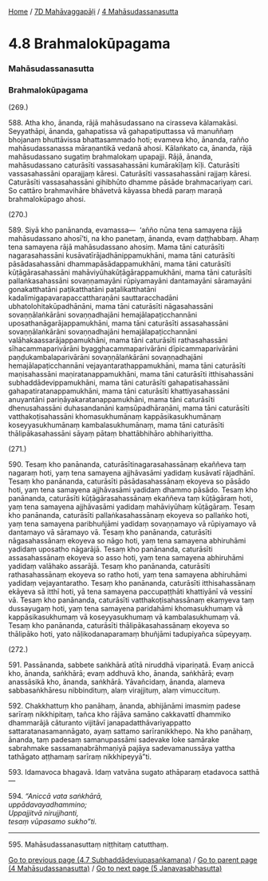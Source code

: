 
[Home](/) / [7D Mahāvaggapāḷi](../../7D.md) / [4 Mahāsudassanasutta](../4.md)

# 4.8 Brahmalokūpagama

### Mahāsudassanasutta

### Brahmalokūpagama

(269.)

588\. Atha kho, ānanda, rājā mahāsudassano na cirasseva kālamakāsi. Seyyathāpi, ānanda, gahapatissa vā gahapatiputtassa vā manuññaṃ bhojanaṃ bhuttāvissa bhattasammado hoti; evameva kho, ānanda, rañño mahāsudassanassa māraṇantikā vedanā ahosi. Kālaṅkato ca, ānanda, rājā mahāsudassano sugatiṃ brahmalokaṃ upapajji. Rājā, ānanda, mahāsudassano caturāsīti vassasahassāni kumārakīḷaṃ kīḷi. Caturāsīti vassasahassāni oparajjaṃ kāresi. Caturāsīti vassasahassāni rajjaṃ kāresi. Caturāsīti vassasahassāni gihibhūto dhamme pāsāde brahmacariyaṃ cari. So cattāro brahmavihāre bhāvetvā kāyassa bhedā paraṃ maraṇā brahmalokūpago ahosi.

(270.)

589\. Siyā kho panānanda, evamassa—  ‘añño nūna tena samayena rājā mahāsudassano ahosī’ti, na kho panetaṃ, ānanda, evaṃ daṭṭhabbaṃ. Ahaṃ tena samayena rājā mahāsudassano ahosiṃ. Mama tāni caturāsīti nagarasahassāni kusāvatīrājadhānippamukhāni, mama tāni caturāsīti pāsādasahassāni dhammapāsādappamukhāni, mama tāni caturāsīti kūṭāgārasahassāni mahāviyūhakūṭāgārappamukhāni, mama tāni caturāsīti pallaṅkasahassāni sovaṇṇamayāni rūpiyamayāni dantamayāni sāramayāni gonakatthatāni paṭikatthatāni paṭalikatthatāni kadalimigapavarapaccattharaṇāni sauttaracchadāni ubhatolohitakūpadhānāni, mama tāni caturāsīti nāgasahassāni sovaṇṇālaṅkārāni sovaṇṇadhajāni hemajālapaṭicchannāni uposathanāgarājappamukhāni, mama tāni caturāsīti assasahassāni sovaṇṇālaṅkārāni sovaṇṇadhajāni hemajālapaṭicchannāni valāhakaassarājappamukhāni, mama tāni caturāsīti rathasahassāni sīhacammaparivārāni byagghacammaparivārāni dīpicammaparivārāni paṇḍukambalaparivārāni sovaṇṇālaṅkārāni sovaṇṇadhajāni hemajālapaṭicchannāni vejayantarathappamukhāni, mama tāni caturāsīti maṇisahassāni maṇiratanappamukhāni, mama tāni caturāsīti itthisahassāni subhaddādevippamukhāni, mama tāni caturāsīti gahapatisahassāni gahapatiratanappamukhāni, mama tāni caturāsīti khattiyasahassāni anuyantāni pariṇāyakaratanappamukhāni, mama tāni caturāsīti dhenusahassāni duhasandanāni kaṃsūpadhāraṇāni, mama tāni caturāsīti vatthakoṭisahassāni khomasukhumānaṃ kappāsikasukhumānaṃ koseyyasukhumānaṃ kambalasukhumānaṃ, mama tāni caturāsīti thālipākasahassāni sāyaṃ pātaṃ bhattābhihāro abhihariyittha.

(271.)

590\. Tesaṃ kho panānanda, caturāsītinagarasahassānaṃ ekaññeva taṃ nagaraṃ hoti, yaṃ tena samayena ajjhāvasāmi yadidaṃ kusāvatī rājadhānī. Tesaṃ kho panānanda, caturāsīti pāsādasahassānaṃ ekoyeva so pāsādo hoti, yaṃ tena samayena ajjhāvasāmi yadidaṃ dhammo pāsādo. Tesaṃ kho panānanda, caturāsīti kūṭāgārasahassānaṃ ekaññeva taṃ kūṭāgāraṃ hoti, yaṃ tena samayena ajjhāvasāmi yadidaṃ mahāviyūhaṃ kūṭāgāraṃ. Tesaṃ kho panānanda, caturāsīti pallaṅkasahassānaṃ ekoyeva so pallaṅko hoti, yaṃ tena samayena paribhuñjāmi yadidaṃ sovaṇṇamayo vā rūpiyamayo vā dantamayo vā sāramayo vā. Tesaṃ kho panānanda, caturāsīti nāgasahassānaṃ ekoyeva so nāgo hoti, yaṃ tena samayena abhiruhāmi yadidaṃ uposatho nāgarājā. Tesaṃ kho panānanda, caturāsīti assasahassānaṃ ekoyeva so asso hoti, yaṃ tena samayena abhiruhāmi yadidaṃ valāhako assarājā. Tesaṃ kho panānanda, caturāsīti rathasahassānaṃ ekoyeva so ratho hoti, yaṃ tena samayena abhiruhāmi yadidaṃ vejayantaratho. Tesaṃ kho panānanda, caturāsīti itthisahassānaṃ ekāyeva sā itthī hoti, yā tena samayena paccupaṭṭhāti khattiyānī vā vessinī vā. Tesaṃ kho panānanda, caturāsīti vatthakoṭisahassānaṃ ekaṃyeva taṃ dussayugaṃ hoti, yaṃ tena samayena paridahāmi khomasukhumaṃ vā kappāsikasukhumaṃ vā koseyyasukhumaṃ vā kambalasukhumaṃ vā. Tesaṃ kho panānanda, caturāsīti thālipākasahassānaṃ ekoyeva so thālipāko hoti, yato nāḷikodanaparamaṃ bhuñjāmi tadupiyañca sūpeyyaṃ.

(272.)

591\. Passānanda, sabbete saṅkhārā atītā niruddhā vipariṇatā. Evaṃ aniccā kho, ānanda, saṅkhārā; evaṃ addhuvā kho, ānanda, saṅkhārā; evaṃ anassāsikā kho, ānanda, saṅkhārā. Yāvañcidaṃ, ānanda, alameva sabbasaṅkhāresu nibbindituṃ, alaṃ virajjituṃ, alaṃ vimuccituṃ.

592\. Chakkhattuṃ kho panāhaṃ, ānanda, abhijānāmi imasmiṃ padese sarīraṃ nikkhipitaṃ, tañca kho rājāva samāno cakkavattī dhammiko dhammarājā cāturanto vijitāvī janapadatthāvariyappatto sattaratanasamannāgato, ayaṃ sattamo sarīranikkhepo. Na kho panāhaṃ, ānanda, taṃ padesaṃ samanupassāmi sadevake loke samārake sabrahmake sassamaṇabrāhmaṇiyā pajāya sadevamanussāya yattha tathāgato aṭṭhamaṃ sarīraṃ nikkhipeyyā”ti.

593\. Idamavoca bhagavā. Idaṃ vatvāna sugato athāparaṃ etadavoca satthā—

594\. _“Aniccā vata saṅkhārā,_  
_uppādavayadhammino;_  
_Uppajjitvā nirujjhanti,_  
_tesaṃ vūpasamo sukho”ti._  


---

595\. Mahāsudassanasuttaṃ niṭṭhitaṃ catutthaṃ.



[Go to previous page (4.7 Subhaddādeviupasaṅkamana)](4.7.md) / [Go to parent page (4 Mahāsudassanasutta)](../4.md) / [Go to next page (5 Janavasabhasutta)](../5.md)



